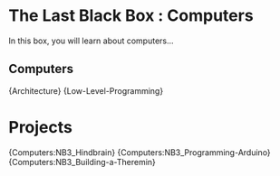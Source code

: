 # The Last Black Box : Computers
In this box, you will learn about computers...

## Computers
{Architecture}
{Low-Level-Programming}

# Projects
{Computers:NB3_Hindbrain}
{Computers:NB3_Programming-Arduino}
{Computers:NB3_Building-a-Theremin}
